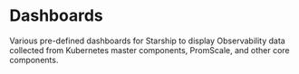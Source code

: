 # Dashboards

Various pre-defined dashboards for Starship to display Observability data collected from
Kubernetes master components, PromScale, and other core components.
